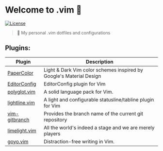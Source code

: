 # Welcome to .vim 👋 
[![License](https://img.shields.io/github/license/fnogcps/.vim?color=green&style=for-the-badge)](https://github.com/fnogcps/.vim/blob/master/UNLICENSE)

> :pizza: My personal .vim dotfiles and configurations

## Plugins:

Plugin | Description
------------ | -------------
[PaperColor](https://github.com/NLKNguyen/papercolor-theme) | Light & Dark Vim color schemes inspired by Google's Material Design
[EditorConfig](https://github.com/editorconfig/editorconfig-vim) | EditorConfig plugin for Vim
[polyglot.vim](https://github.com/sheerun/vim-polyglot) | A solid language pack for Vim.
[lightline.vim](https://github.com/itchyny/lightline.vim) | A light and configurable statusline/tabline plugin for Vim
[vim-gitbranch](https://github.com/itchyny/vim-gitbranch) | Provides the branch name of the current git repository
[limelight.vim](https://github.com/junegunn/limelight.vim) | All the world's indeed a stage and we are merely players
[goyo.vim](https://github.com/junegunn/goyo.vim) | Distraction-free writing in Vim.
